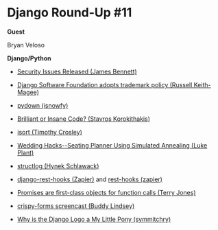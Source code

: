# Django Round-Up #11

**Guest**

Bryan Veloso

**Django/Python**

* [Security Issues Released (James Bennett)](https://www.djangoproject.com/weblog/2013/sep/15/security/)
* [Django Software Foundation adopts trademark policy (Russell Keith-Magee)](https://www.djangoproject.com/weblog/2013/sep/12/django-software-foundation-adopts-trademark-policy/)

* [pydown (isnowfy)](https://github.com/isnowfy/pydown)
* [Brilliant or Insane Code? (Stavros Korokithakis)](http://www.stavros.io/posts/brilliant-or-insane-code/)
* [isort (Timothy Crosley)](https://github.com/timothycrosley/isort)
* [Wedding Hacks--Seating Planner Using Simulated Annealing (Luke Plant)](http://lukeplant.me.uk/blog/posts/wedding-hacks---seating-planner-using-simulated-annealing/)
* [structlog (Hynek Schlawack)](http://www.structlog.org/)
* [django-rest-hooks (Zapier)](https://github.com/zapier/django-rest-hooks) and [rest-hooks (zapier)](http://resthooks.org/)
* [Promises are first-class objects for function calls (Terry Jones)](http://blogs.fluidinfo.com/terry/2013/09/12/promises-are-first-class-objects-for-function-calls/)
* [crispy-forms screencast (Buddy Lindsey)](https://godjango.com/29-crispy-forms/)
* [Why is the Django Logo a My Little Pony (symmitchry)](www.reddit.com/r/django/comments/1miowl/why_is_the_django_logo_a_my_little_pony/)
